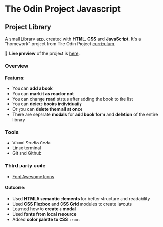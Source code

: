 # The Odin Project Javascript
##  Project Library
A small Library app, created with **HTML**, **CSS** and **JavaScript**. It's a "homework" project from The Odin Project [curriculum](https://www.theodinproject.com/courses/javascript/lessons/library).

🔗 **Live preview** of the project is [here](https://victorbadanau.github.io/library).

### Overview
#### **Features:**
* You can **add a book**
* You can **mark it as read or not**
* You can change **read** status after adding the book to the list
* You can **delete books individually**
* Or you can **delete them all at once**
* There are separate **modals** for **add book form** and **deletion** of the entire library

### **Tools**
* Visual Studio Code
* Linux terminal
* Git and Github

### **Third party code**
* [Font Awesome Icons](https://fontawesome.com/)

#### **Outcome:**
* Used **HTML5 semantic elements** for better structure and readability
* Used **CSS Flexbox** and **CSS Grid** modules to create layouts
* Learned how to **create a modal**
* Used **fonts from local resource**
* Added **color palette to CSS** `:root`